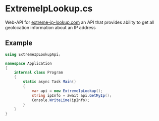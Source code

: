 # ExtremeIpLookup.cs
Web-API for [extreme-ip-lookup.com](https://extreme-ip-lookup.com/) an API that provides ability to get all geolocation information about an IP address

## Example
```cs
using ExtremeIpLookupApi;

namespace Application
{
    internal class Program
    {
        static async Task Main()
        {
            var api = new ExtremeIpLookup();
            string ipInfo = await api.GetMyIp();
            Console.WriteLine(ipInfo);
        }
    }
}
```

